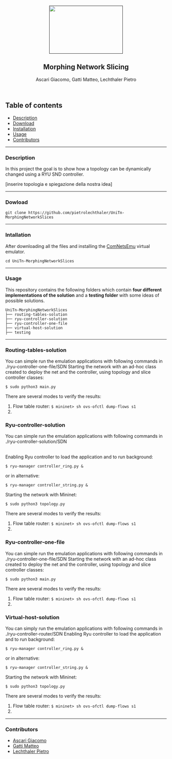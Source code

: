 <p align="center">
  <a href="">
    <img src="https://github.com/pietrolechthaler/UniTn-MorphingNetworkSlices/blob/main/logo.png" width=230 height=150>
  </a>
  <h2 align="center">Morphing Network Slicing</h2>

  <p align="center">
  Ascari Giacomo, Gatti Matteo, Lechthaler Pietro
  <br>
  </p>
</p>
<br>

## Table of contents
- [Description](#description)
- [Download](#dowload)
- [Installation](#installation)
- [Usage](#usage)
- [Contributors](#contributors)

<hr>

### Description

In this project the goal is to show how a topology can be dynamically changed using a RYU SND controller.

[inserire topologia e spiegazione della nostra idea]

<hr>

### Dowload

```
git clone https://github.com/pietrolechthaler/UniTn-MorphingNetworkSlices
```

<hr>

### Intallation

After downloading all the files and installing the [ComNetsEmu](https://git.comnets.net/public-repo/comnetsemu/-/tree/master) virtual emulator.

```
cd UniTn-MorphingNetworkSlices
```


<hr>

### Usage 

This repository contains the following folders which contain **four different implementations of the solution** and a **testing folder** with some ideas of possible solutions.

```
UniTn-MorphingNetworkSlices
├── routing-tables-solution
├── ryu-controller-solution
├── ryu-controller-one-file
├── virtual-host-solution
├── testing
```
<hr>

### Routing-tables-solution ###
You can simple run the emulation applications with following commands in ./ryu-controller-one-file/SDN
Starting the network with an ad-hoc class created to deploy the net and the controller, using topology and slice controller classes:
```
$ sudo python3 main.py
```
There are several modes to verify the results:
1.  Flow table router: ``` $ mininet> sh ovs-ofctl dump-flows s1 ```
2.  

### Ryu-controller-solution

You can simple run the emulation applications with following commands in ./ryu-controller-solution/SDN

<br>Enabling Ryu controller to load the application and to run background:

```
$ ryu-manager controller_ring.py &
```
or in alternative:
```
$ ryu-manager controller_string.py &
```
Starting the network with Mininet:
```
$ sudo python3 topology.py
```

There are several modes to verify the results:
1.  Flow table router: ``` $ mininet> sh ovs-ofctl dump-flows s1 ```
2.  


### Ryu-controller-one-file
You can simple run the emulation applications with following commands in ./ryu-controller-one-file/SDN
Starting the network with an ad-hoc class created to deploy the net and the controller, using topology and slice controller classes:
```
$ sudo python3 main.py
```
There are several modes to verify the results:
1.  Flow table router: ``` $ mininet> sh ovs-ofctl dump-flows s1 ```
2.  

### Virtual-host-solution
You can simply run the emulation applications with following commands in ./ryu-controller-router/SDN
Enabling Ryu controller to load the application and to run background:
```
$ ryu-manager controller_ring.py &
```
or in alternative:
```
$ ryu-manager controller_string.py &
```
Starting the network with Mininet:
```
$ sudo python3 topology.py
```
There are several modes to verify the results:
1.  Flow table router: ``` $ mininet> sh ovs-ofctl dump-flows s1 ```
2.  

<hr>

### Contributors
* [Ascari Giacomo](https://github.com/giacomo-ascari)
* [Gatti Matteo](https://github.com/matteo-gatti)
* [Lechthaler Pietro](https://github.com/pietrolechthaler)
